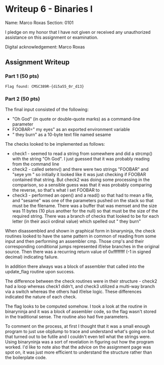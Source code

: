 # Writeup 6 - Binaries I

Name: Marco Roxas
Section: 0101

I pledge on my honor that I have not given or received any unauthorized assistance on this assignment or examination.

Digital acknowledgement: Marco Roxas

## Assignment Writeup

### Part 1 (50 pts)

`Flag found: CMSC389R-{di5a55_0r_d13}`

### Part 2 (50 pts)

The final input consisted of the following:
* "Oh God" (in quote or double-quote marks) as a command-line parameter
* FOOBAR=" my eyes" as an exported environment variable
* " they burn" as a 10-byte text file named sesame

The checks looked to be implemented as follows:
* check1 - seemed to read a string from somewhere and did a strcmp() with the string "Oh God".  I just guessed that it was probably reading from the command line
* check2 - called setenv() and there were two strings "FOOBAR" and "seye ym " so initially it looked like it was just checking if FOOBAR contained that string. But check2 was doing some processing in the comparison, so a sensible guess was that it was probably comparing the reverse, so that's what I set FOOBAR to
* check3 - performed an open() and a read() so that had to mean a file, and "sesame" was one of the parameters pushed on the stack so that must be the filename. There was a buffer that was memset and the size was 11 bytes (10 plus another for the null) so that must be the size of the required string. There was a branch of checks that looked to be for each letter (in their ascii ordinal value) which spelled out " they burn"

When disassembled and shown in graphical form in binaryninja, the check routines looked to have the same pattern in common of reading from some input and then performing an assembler cmp.  Those cmp's and their corresponding conditional jumps represented if/else branches in the original source. Then there was a recurring return value of 0xffffffff (-1 in signed decimal) indicating failure.

In addition there always was a block of assembler that called into the update_flag routine upon success.

The difference between the check routines were in their structure - check2 had a loop whereas check1 didn't, and check3 utilized a multi-way branch via a switch whereas the others had if/else logic. These differences indicated the nature of each check.

The flag looks to be computed somehow. I took a look at the routine in binaryninja and it was a block of assembler code, so the flag wasn't stored in the traditional sense. The routine also had five parameters.

To comment on the process, at first I thought that it was a small enough program to just use objdump to trace and understand what's going on but that turned out to be futile and I couldn't even tell what the strings were. Using binaryninja was a sort of revelation in figuring out how the program worked.  I'd like to note also that the advice on the assignment page was spot on, it was just more efficient to understand the structure rather than the boilerplate code.
